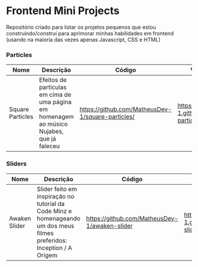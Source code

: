 # Frontend Mini Projects

Repositório criado para listar os projetos pequenos que estou construíndo/construí para aprimorar minhas habilidades em frontend (usando na maioria das vezes apenas Javascript, CSS e HTML)

### Particles

| Nome | Descrição | Código | Ver projeto |
| --- | --- | --- | --- |
| Square Particles | Efeitos de partículas em cima de uma página em homenagem ao músico Nujabes, que já faleceu | https://github.com/MatheusDev-1/square-particles/    |  https://matheusdev-1.github.io/square-particles/  |

### Sliders

| Nome | Descrição | Código | Ver projeto |
| --- | --- | --- | --- |
| Awaken Slider | Slider feito em inspiração no tutorial da Code Minz e homenageando um dos meus filmes preferidos: Inception / A Origem |  https://github.com/MatheusDev-1/awaken-slider    | https://matheusdev-1.github.io/awaken-slider/    |
